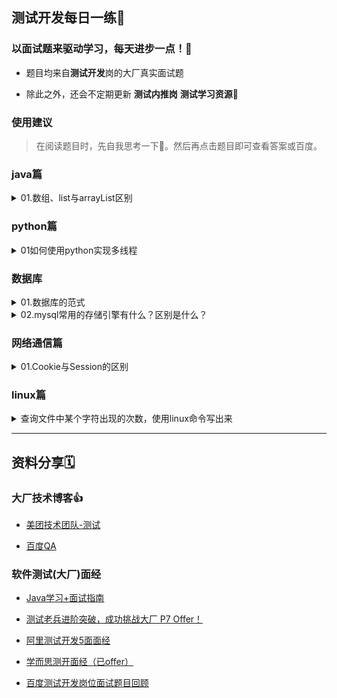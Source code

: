 ## 测试开发每日一练📆

### 以面试题来驱动学习，每天进步一点！🎉

- 题目均来自**测试开发**岗的大厂真实面试题

- 除此之外，还会不定期更新 **测试内推岗** **测试学习资源**🍻
### 使用建议
> 在阅读题目时，先自我思考一下🤔。然后再点击题目即可查看答案或百度。
### java篇
<details>
<summary>01.数组、list与arrayList区别</summary>

1. 数组与ArrayList区别
    - 数组是在内存空间中申请一段连续的内存地址，所以数组的查询速度很快是常量
    - ArrayList的大小是按照其中存储的数据来动态扩充与收缩的。所以，我们在声明ArrayList对象时并不需要指定它的长度

2. List与ArrayList区别
    -  List类是ArrayList类的**泛型等效类**
        - 由于ArrayList可以插入不同类型的数据，因为ArrayList都把他们当作了object来处理。
            - 在我们使用ArrayList中的数据来处理问题的时候，很可能会报类型不匹配的错误，也就是说**ArrayList不是类型安全**
            - 并且这里涉及了装箱和拆箱导致**ArrayList处理性能低**
                - 装箱：将值类型的数据打包到引用类型的实例中
                - 拆箱：从引用数据中提取值类型
        - List继承了Arraylist，在定义时需要加上特定的类型，这样就不会引起强制转换，类型检测也交给编译器进行检测

</details>

### python篇
<details>
<summary>01如何使用python实现多线程</summary>

> 通过python提供的threading模块

```python
import time, threading

# 新线程执行的代码:
def loop():
    print('thread %s is running...' % threading.current_thread().name)
    n = 0
    while n < 5:
        n = n + 1
        print('thread %s >>> %s' % (threading.current_thread().name, n))
        time.sleep(1)
    print('thread %s ended.' % threading.current_thread().name)

print('thread %s is running...' % threading.current_thread().name)
t = threading.Thread(target=loop, name='LoopThread')
t.start()
t.join()
print('thread %s ended.' % threading.current_thread().name)
```

</details>

### 数据库
<details>
<summary>01.数据库的范式</summary>

1. 第一范式NF：
    - 数据库表中的字段都是单一属性的，不可再分。简单的说，每一个属性都是原子项，不可分割
2. 第二范式2NF
    - 数据库表中不存在非关键字段对任一候选关键字段的部分函数依赖，即符合第二范式
3. 第三范式3NF   
    - 数据表中如果不存在非关键字段对任一候选关键字段的传递函数依赖则符合3NF
- [参考文章](https://blog.csdn.net/h330531987/article/details/71194540)
</details>

<details>
<summary>02.mysql常用的存储引擎有什么？区别是什么？</summary>

1. 常用的存储引擎是：InnoDB，MyISAM

2. 区别在于：
    - InnoDB支持事务，而MyISAM不支持事务
    - InnoDB支持行级锁，而MyISAM支持表级锁
    - InnoDB支持MVC, 而MyISAM不支持
    - InnoDB支持外键，而MyISAM不支持
    - InnoDB不支持全文索引，而MyISAM支持。
</details>




### 网络通信篇
<details>
<summary>01.Cookie与Session的区别</summary>

> HTTP是无状态协议，它不对之前发生过的请求和响应的状态进行管理。也就是说，无法根据之前的状态进行本次的请求处理。HTTP/1.1虽然是无状态协议，但为了实现期望的保持状态功能，于是引入了Cookie技术。
- 隐私策略与安全策略不同
    - Cookie:存储在客户端(浏览器)，能被用户看见或使用。可能会被用于xss(跨站脚本攻击)
    - Session:存储服务端，相对更加安全
- 有效期不同
    - Cookie:通过Expires字段来设置过期时间
    - Session:关闭浏览器后，服务器存储的Session就会失效，为了保障浏览器内存不溢出
- 服务器压力不通
    - Cookie:存储在客户端，不占用服务端资源。但每次请求都会带上Cookie，对带宽造成一定浪费
    - Session:存储在服务端，每个用户都会产生一个Session。假如并发访问的用户十分多，会产生十分多的Session，耗费大量的内存。
</details>

### linux篇
<details>
<summary>查询文件中某个字符出现的次数，使用linux命令写出来</summary>

1. 底线命令模式
    - :%s/str//ng      

2. 文本查找模式
    - grep -o str filename | wc -l

</details>



--- 
## 资料分享🗓

### 大厂技术博客👍

- [美团技术团队-测试](https://tech.meituan.com/tags/%E6%B5%8B%E8%AF%95.html)

- [百度QA](http://qa.baidu.com/)


### 软件测试(大厂)面经
- [Java学习+面试指南](https://github.com/Snailclimb/JavaGuide)
- [ 测试老兵进阶突破，成功挑战大厂 P7 Offer！](https://mp.weixin.qq.com/s?__biz=MzU3NDM4ODEzMg==&mid=2247486213&idx=1&sn=154bc75fa8e891795a7cc2aa2b665ac3&chksm=fd3269ceca45e0d800bd2e938271f178d7362cc49113380abbf191aed81787403a72f91073a2&mpshare=1&scene=24&srcid=0519hctPH6WJUTT6G6iAldDS&sharer_sharetime=1589878431661&sharer_shareid=9ce364c7bb4eb26eb95b7a9f0a6f961a&key=6f25b447608369f09c0ffbc4f1f54accd3ed17d0e7c3a64397d1cc5752f2db2924b918f41aba470d2e89039532a18d5339bb48baf15e9be8eef0e299d96390c3dcfccababff389efe521b02b1ffcdf31&ascene=14&uin=MjEwOTkwMjM1&devicetype=Windows+7+x64&version=62090070&lang=zh_CN&exportkey=A01YqOCeg%2BXyEnOtQobQRzU%3D&pass_ticket=E%2BuXnmfm0gMw%2BzqmBUSwSq7NQqA825McIyEf%2BVDbD4M%3D)

- [阿里测试开发5面面经](https://www.nowcoder.com/discuss/91278?type=2&order=3&pos=7&page=1)

- [学而思测开面经（已offer）](https://www.nowcoder.com/discuss/429289)

- [百度测试开发岗位面试题目回顾](https://juejin.im/post/5e57305fe51d4526f65cc62e)